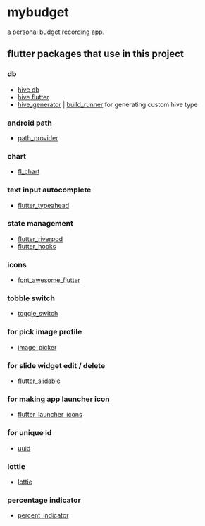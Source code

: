 # mybudget

a personal budget recording app.

## flutter packages that use in this project
 ### db
- [hive db](https://pub.dev/packages/hive)
- [hive flutter](https://pub.dev/packages/hive_flutter)
- [hive_generator](https://pub.dev/packages/hive_generator) | [build_runner](https://pub.dev/packages/build_runner)
  for generating custom hive type
### android path
- [path_provider](https://pub.dev/packages/path_provider)
### chart 
- [fl_chart](https://pub.dev/packages/fl_chart)
### text input autocomplete
- [flutter_typeahead](https://pub.dev/packages/flutter_typeahead)
### state management
- [flutter_riverpod](https://pub.dev/packages/flutter_riverpod)
- [flutter_hooks](https://pub.dev/packages/flutter_hooks)
### icons
- [font_awesome_flutter](https://pub.dev/packages/font_awesome_flutter)
### tobble switch
- [toggle_switch](https://pub.dev/packages/toggle_switch)
### for pick image profile
- [image_picker](https://pub.dev/packages/image_picker)
### for slide widget edit / delete
- [flutter_slidable](https://pub.dev/packages/flutter_slidable)
### for making app launcher icon
- [flutter_launcher_icons](https://pub.dev/packages/flutter_launcher_icons)
### for unique id
- [uuid](https://pub.dev/packages/uuid)
### lottie
- [lottie](https://pub.dev/packages/lottie)
### percentage indicator
- [percent_indicator](https://pub.dev/packages/percent_indicator)
 